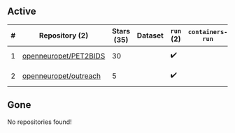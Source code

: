 ## Active
| # | Repository (2) | Stars (35) | Dataset | `run` (2) | `containers-run` | Last Modified |
| --- | --- | --- | --- | --- | --- | --- |
| 1 | [openneuropet/PET2BIDS](https://github.com/openneuropet/PET2BIDS) | 30 |  | :heavy_check_mark: |  | 2025-07-30 20:17:37+00:00 |
| 2 | [openneuropet/outreach](https://github.com/openneuropet/outreach) | 5 |  | :heavy_check_mark: |  | 2025-07-04 06:15:48+00:00 |

## Gone
No repositories found!
